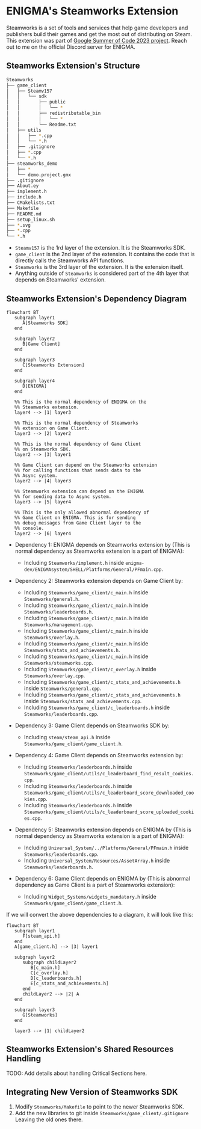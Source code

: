 # ENIGMA's Steamworks Extension

Steamworks is a set of tools and services that help game developers and publishers build their games and get the most out of distributing on Steam.
This extension was part of [Google Summer of Code 2023 project](https://summerofcode.withgoogle.com/programs/2023/projects/kHDskccO). Reach out to
me on the official Discord server for ENIGMA.

## Steamworks Extension's Structure

```bash
Steamworks
├── game_client
│   ├── Steamv157
│   │   └── sdk
│   │       ├── public
│   │       │   └── *
│   │       ├── redistributable_bin
│   │       │   └── *
│   │       └── Readme.txt
│   ├── utils
│   │   ├── *.cpp
│   │   └── *.h
│   ├── .gitignore
│   ├── *.cpp
│   └── *.h
├── steamworks_demo
│   ├── *
│   └── demo.project.gmx
├── .gitignore
├── About.ey
├── implement.h
├── include.h
├── CMakelists.txt
├── Makefile
├── README.md
├── setup_linux.sh
├── *.svg
├── *.cpp
└── *.h
```

   - `Steamv157` is the 1rd layer of the extension. It is the Steamworks SDK.
   - `game_client` is the 2nd layer of the extension. It contains the code that is directly calls the Steamworks API functions.
   - `Steamworks` is the 3rd layer of the extension. It is the extension itself.
   - Anything outside of `Steamworks` is considered part of the 4th layer that depends on Steamworks' extension.


## Steamworks Extension's Dependency Diagram

```mermaid
flowchart BT
   subgraph layer1
      A[Steamworks SDK]
   end

   subgraph layer2
      B[Game Client]
   end

   subgraph layer3
      C[Steamworks Extension]
   end

   subgraph layer4
      D[ENIGMA]
   end

   %% This is the normal dependency of ENIGMA on the
   %% Steamworks extension.
   layer4 --> |1| layer3

   %% This is the normal dependency of Steamworks
   %% extension on Game Client.
   layer3 --> |2| layer2

   %% This is the normal dependency of Game Client
   %% on Steamworks SDK.
   layer2 --> |3| layer1

   %% Game Client can depend on the Steamworks extension
   %% for calling functions that sends data to the
   %% Async system.
   layer2 --> |4| layer3

   %% Steamworks extension can depend on the ENIGMA
   %% for sending data to Async system.
   layer3 --> |5| layer4

   %% This is the only allowed abnormal dependency of  
   %% Game Client on ENIGMA. This is for sending
   %% debug messages from Game Client layer to the
   %% console.
   layer2 --> |6| layer4

```

   - Dependency 1: ENIGMA depends on Steamworks extension by (This is normal dependency as Steamworks extension is a part of ENIGMA):
      - Including `Steamworks/implement.h` inside `enigma-dev/ENIGMAsystem/SHELL/Platforms/General/PFmain.cpp`.

   - Dependency 2: Steamworks extension depends on Game Client by:
      - Including `Steamworks/game_client/c_main.h` inside `Steamworks/general.h`.
      - Including `Steamworks/game_client/c_main.h` inside `Steamworks/leaderboards.h`.
      - Including `Steamworks/game_client/c_main.h` inside `Steamworks/management.cpp`.
      - Including `Steamworks/game_client/c_main.h` inside `Steamworks/overlay.h`.
      - Including `Steamworks/game_client/c_main.h` inside `Steamworks/stats_and_achievements.h`.
      - Including `Steamworks/game_client/c_main.h` inside `Steamworks/steamworks.cpp`.
      - Including `Steamworks/game_client/c_overlay.h` inside `Steamworks/overlay.cpp`.
      - Including `Steamworks/game_client/c_stats_and_achievements.h` inside `Steamworks/general.cpp`.
      - Including `Steamworks/game_client/c_stats_and_achievements.h` inside `Steamworks/stats_and_achievements.cpp`.
      - Including `Steamworks/game_client/c_leaderboards.h` inside `Steamworks/leaderboards.cpp`.

   - Dependency 3: Game Client depends on Steamworks SDK by:
      - Including `steam/steam_api.h` inside `Steamworks/game_client/game_client.h`.

   - Dependency 4: Game Client depends on Steamworks extension by:
      - Including `Steamworks/leaderboards.h` inside `Steamworks/game_client/utils/c_leaderboard_find_result_cookies.cpp`.
      - Including `Steamworks/leaderboards.h` inside `Steamworks/game_client/utils/c_leaderboard_score_downloaded_cookies.cpp`.
      - Including `Steamworks/leaderboards.h` inside `Steamworks/game_client/utils/c_leaderboard_score_uploaded_cookies.cpp`.

   - Dependency 5: Steamworks extension depends on ENIGMA by (This is normal dependency as Steamworks extension is a part of ENIGMA):
      - Including `Universal_System/../Platforms/General/PFmain.h` inside `Steamworks/leaderboards.cpp`.
      - Including `Universal_System/Resources/AssetArray.h` inside `Steamworks/leaderboards.h`.

   - Dependency 6: Game Client depends on ENIGMA by (This is abnormal dependency as Game Client is a part of Steamworks extension):
      - Including `Widget_Systems/widgets_mandatory.h` inside `Steamworks/game_client/game_client.h`.

If we will convert the above dependencies to a diagram, it will look like this:

```mermaid
flowchart BT
   subgraph layer1
      F[steam_api.h]
   end
   A[game_client.h] --> |3| layer1

   subgraph layer2
      subgraph childLayer2
         B[c_main.h]
         C[c_overlay.h]
         D[c_leaderboards.h]
         E[c_stats_and_achievements.h]
      end
      childLayer2 --> |2| A
   end

   subgraph layer3
      G[Steamworks]
   end

   layer3 --> |1| childLayer2
```

## Steamworks Extension's Shared Resources Handling

TODO: Add details about handling Critical Sections here.

## Integrating New Version of Steamworks SDK

 1. Modify `Steamworks/Makefile` to point to the newer Steamworks SDK.
 2. Add the new libraries to git inside `Steamworks/game_client/.gitignore` Leaving the old ones there.


